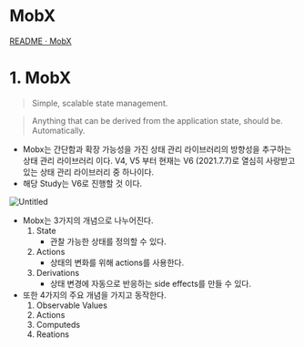 # MobX

[README · MobX](https://mobx.js.org/README.html)

# 1. MobX

> Simple, scalable state management.

> Anything that can be derived from the application state, should be. Automatically.

- Mobx는 간단함과 확장 가능성을 가진 상태 관리 라이브러리의 방향성을 추구하는 상태 관리 라이브러리 이다. V4, V5 부터 현재는 V6 (2021.7.7)로 열심히 사랑받고 있는 상태 관리 라이브러리 중 하나이다.
- 해당 Study는 V6로 진행할 것 이다.

![Untitled](https://user-images.githubusercontent.com/52296323/125020869-8ed52300-e0b4-11eb-80d2-ad5807de4795.png)

- Mobx는 3가지의 개념으로 나누어진다.
  1. State
     - 관찰 가능한 상태를 정의할 수 있다.
  2. Actions
     - 상태의 변화를 위해 actions를 사용한다.
  3. Derivations
     - 상태 변경에 자동으로 반응하는 side effects를 만들 수 있다.
- 또한 4가지의 주요 개념을 가지고 동작한다.
  1. Observable Values
  2. Actions
  3. Computeds
  4. Reations
